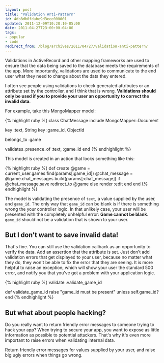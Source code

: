 ```yaml
---
layout: post
title: "Validation Anti-Pattern"
id: 4db8db0fdabe9d3eee000001
updated: 2011-12-09T10:28:10-05:00
date: 2011-04-27T23:00:00-04:00
tags:
- popular
- code
redirect_from: /blog/archives/2011/04/27/validation-anti-pattern/
---
```


Validations in ActiveRecord and other mapping frameworks are used to ensure that the data being saved to the database meets the requirements of the app. More importantly, validations are used to communicate to the end user what they need to change about the data they entered.

I often see people using validations to check generated attributes or an attribute set by the controller, and I think that is wrong. **Validations should only be used if you to provide your user an opportunity to correct the invalid data**.

For example, take this [MongoMapper](http://mongomapper.com) model:

{% highlight ruby %}
class ChatMessage
  include MongoMapper::Document

  key :text, String
  key :game_id, ObjectId

  belongs_to :game

  validates_presence_of :text, :game_id
end
{% endhighlight %}

This model is created in an action that looks something like this:

{% highlight ruby %}
def create
  @game = current_user.games.find(params[:game_id])
  @chat_message = @game.chat_messages.build(params[:chat_message])
  if @chat_message.save
    redirect_to @game
  else
    render :edit
  end
end
{% endhighlight %}

The model is validating the presence of `text`, a value supplied by the user, and `game_id`. The only way that `game_id` can be blank is if there is something wrong the your controller logic. In that unlikely case, your user will be presented with the completely unhelpful error: **Game cannot be blank**. `game_id` should not be a validation that is shown to your user.

But I don't want to save invalid data!
--------------------------------------

That's fine. You can still use the validation callback as an opportunity to verify the data. Add an assertion that the attribute is set. Just don't add validation errors that get displayed to your user, because no matter what they do, they won't be able to fix the error that they are seeing. It is more helpful to raise an exception, which will show your user the standard 500 error, and notify you that you've got a problem with your application logic.

{% highlight ruby %}
validate :validate_game_id

def validate_game_id
  raise "game_id must be present" unless self.game_id?
end
{% endhighlight %}

But what about people hacking?
------------------------------

Do you really want to return friendly error messages to someone trying to hack your app? When trying to secure your app, you want to expose as little information as possible to potential attackers. That's why it's even more important to raise errors when validating internal data.

Return friendly error messages for values supplied by your user, and raise big ugly errors when things go wrong.
